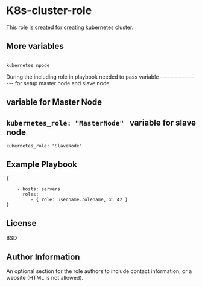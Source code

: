 K8s-cluster-role
=========

This role is created for creating kubernetes cluster.

More variables 
----------------
                                                               kubernetes_npode
During the including role in playbook needed to pass variable ----------------- for setup master node and slave node

variable for Master Node
----------------
`kubernetes_role: "MasterNode" `
variable for slave node
--------------

`kubernetes_role: "SlaveNode" `

Example Playbook
----------------
```
{

    - hosts: servers
      roles:
         - { role: username.rolename, x: 42 }
}
```
License
-------

BSD

Author Information
------------------

An optional section for the role authors to include contact information, or a website (HTML is not allowed).
